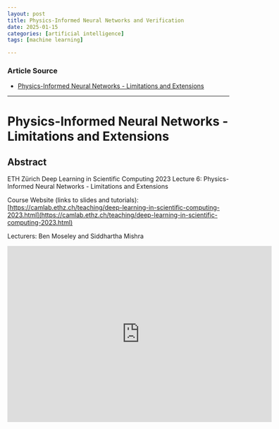 ```yaml
---
layout: post
title: Physics-Informed Neural Networks and Verification
date: 2025-01-15
categories: [artificial intelligence]
tags: [machine learning]

---
```


### Article Source


* [Physics-Informed Neural Networks - Limitations and Extensions](https://www.youtube.com/watch?v=FAfVbrufiZM)

---


# Physics-Informed Neural Networks - Limitations and Extensions

## Abstract
ETH Zürich Deep Learning in Scientific Computing 2023
Lecture 6: Physics-Informed Neural Networks - Limitations and Extensions

Course Website (links to slides and tutorials): [https://camlab.ethz.ch/teaching/deep-learning-in-scientific-computing-2023.html](https://camlab.ethz.ch/teaching/deep-learning-in-scientific-computing-2023.html)

Lecturers: Ben Moseley and Siddhartha Mishra

<iframe width="600" height="400" src="https://www.youtube.com/embed/FAfVbrufiZM?si=7yPRkii9zlkjBN1c" title="YouTube video player" frameborder="0" allow="accelerometer; autoplay; clipboard-write; encrypted-media; gyroscope; picture-in-picture; web-share" referrerpolicy="strict-origin-when-cross-origin" allowfullscreen></iframe>